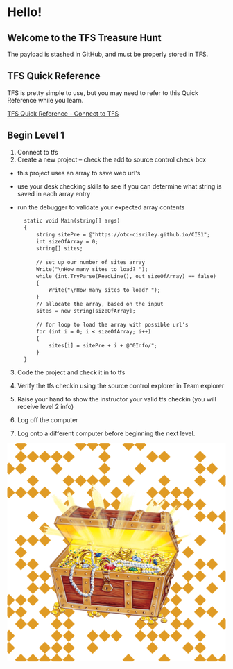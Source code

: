 # Hello!

## Welcome to the TFS Treasure Hunt
The payload is stashed in GitHub, and must be properly stored in TFS.

## TFS Quick Reference
TFS is pretty simple to use, but you may need to refer to this Quick Reference while you learn.

[TFS Quick Reference - Connect to TFS](ConnecttoTFS.pdf)

## Begin Level 1
1.	Connect to tfs
2.	Create a new project – check the add to source control check box
- this project uses an array to save web url's
- use your desk checking skills to see if you can determine what string is saved in each array entry
- run the debugger to validate your expected array contents

        static void Main(string[] args)
        {
            string sitePre = @"https://otc-cisriley.github.io/CIS1";
            int sizeOfArray = 0;
            string[] sites;

            // set up our number of sites array
            Write("\nHow many sites to load? ");
            while (int.TryParse(ReadLine(), out sizeOfArray) == false)
            {
                Write("\nHow many sites to load? ");
            }
            // allocate the array, based on the input
            sites = new string[sizeOfArray];

            // for loop to load the array with possible url's
            for (int i = 0; i < sizeOfArray; i++)
            {
                sites[i] = sitePre + i + @"0Info/";
            }
        }



3.	Code the project and check it in to tfs
4.	Verify the tfs checkin using the source control explorer in Team explorer
5.	Raise your hand to show the instructor your valid tfs checkin (you will receive level 2 info)
 
6.	Log off the computer
7.	Log onto a different computer before beginning the next level.

![TFS Treasure](qr-treasure.png)
